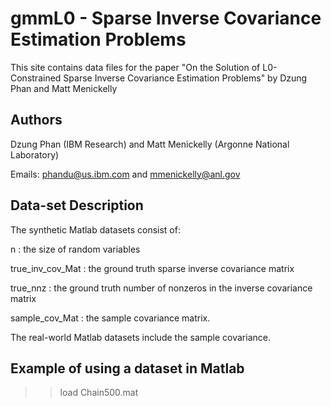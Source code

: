 # gmmL0 - Sparse Inverse Covariance Estimation Problems  

This site contains data files for the paper "On the Solution of L0-Constrained Sparse Inverse Covariance Estimation Problems" by Dzung Phan and Matt Menickelly   

## Authors

Dzung Phan (IBM Research) and Matt Menickelly (Argonne National Laboratory)

Emails: phandu@us.ibm.com and mmenickelly@anl.gov

## Data-set Description

The synthetic Matlab datasets consist of:

n                : the size of random variables 

true_inv_cov_Mat : the ground truth sparse inverse covariance matrix 

true_nnz         : the ground truth number of nonzeros in the inverse covariance matrix

sample_cov_Mat   : the sample covariance matrix.

The real-world Matlab datasets include the sample covariance. 

## Example of using a dataset in Matlab

>> load Chain500.mat

